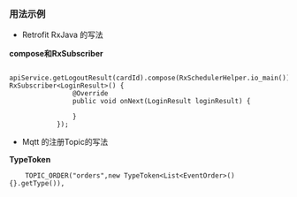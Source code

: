 ### 用法示例

* Retrofit RxJava 的写法


**compose和RxSubscriber**

```
            apiService.getLogoutResult(cardId).compose(RxSchedulerHelper.io_main()).subscribe(new RxSubscriber<LoginResult>() {
                @Override
                public void onNext(LoginResult loginResult) {
                    
                }
            });
```

* Mqtt 的注册Topic的写法

**TypeToken**

```
    TOPIC_ORDER("orders",new TypeToken<List<EventOrder>(){}.getType()),

```